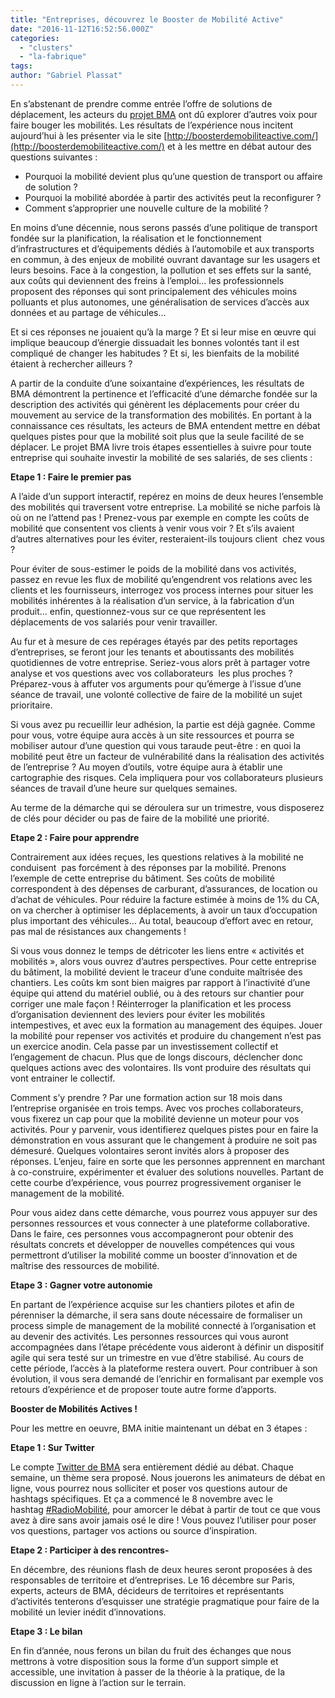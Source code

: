 ```yaml
---
title: "Entreprises, découvrez le Booster de Mobilité Active"
date: "2016-11-12T16:52:56.000Z"
categories: 
  - "clusters"
  - "la-fabrique"
tags: 
author: "Gabriel Plassat"
---
```


En s’abstenant de prendre comme entrée l’offre de solutions de déplacement, les acteurs du [projet BMA](http://www.themavision.fr/jcms/rw_315010/bma-accueil) ont dû explorer d’autres voix pour faire bouger les mobilités. Les résultats de l’expérience nous incitent aujourd’hui à les présenter via le site [http://boosterdemobiliteactive.com/](http://boosterdemobiliteactive.com/) et à les mettre en débat autour des questions suivantes :

- Pourquoi la mobilité devient plus qu’une question de transport ou affaire de solution ?
- Pourquoi la mobilité abordée à partir des activités peut la reconfigurer ?
- Comment s’approprier une nouvelle culture de la mobilité ?

En moins d’une décennie, nous serons passés d’une politique de transport fondée sur la planification, la réalisation et le fonctionnement d’infrastructures et d’équipements dédiés à l’automobile et aux transports en commun, à des enjeux de mobilité ouvrant davantage sur les usagers et leurs besoins. Face à la congestion, la pollution et ses effets sur la santé, aux coûts qui deviennent des freins à l’emploi… les professionnels proposent des réponses qui sont principalement des véhicules moins polluants et plus autonomes, une généralisation de services d’accès aux données et au partage de véhicules…

Et si ces réponses ne jouaient qu’à la marge ? Et si leur mise en œuvre qui implique beaucoup d’énergie dissuadait les bonnes volontés tant il est compliqué de changer les habitudes ? Et si, les bienfaits de la mobilité étaient à rechercher ailleurs ?

A partir de la conduite d’une soixantaine d’expériences, les résultats de BMA démontrent la pertinence et l’efficacité d’une démarche fondée sur la description des activités qui génèrent les déplacements pour créer du mouvement au service de la transformation des mobilités. En portant à la connaissance ces résultats, les acteurs de BMA entendent mettre en débat quelques pistes pour que la mobilité soit plus que la seule facilité de se déplacer. Le projet BMA livre trois étapes essentielles à suivre pour toute entreprise qui souhaite investir la mobilité de ses salariés, de ses clients :

**Etape 1 : Faire le premier pas**

A l’aide d’un support interactif, repérez en moins de deux heures l’ensemble des mobilités qui traversent votre entreprise. La mobilité se niche parfois là où on ne l’attend pas ! Prenez-vous par exemple en compte les coûts de mobilité que consentent vos clients à venir vous voir ? Et s’ils avaient d’autres alternatives pour les éviter, resteraient-ils toujours client  chez vous ?

Pour éviter de sous-estimer le poids de la mobilité dans vos activités, passez en revue les flux de mobilité qu’engendrent vos relations avec les clients et les fournisseurs, interrogez vos process internes pour situer les mobilités inhérentes à la réalisation d’un service, à la fabrication d’un produit… enfin, questionnez-vous sur ce que représentent les déplacements de vos salariés pour venir travailler.

Au fur et à mesure de ces repérages étayés par des petits reportages d’entreprises, se feront jour les tenants et aboutissants des mobilités quotidiennes de votre entreprise. Seriez-vous alors prêt à partager votre analyse et vos questions avec vos collaborateurs  les plus proches ? Préparez-vous à affuter vos arguments pour qu’émerge à l’issue d’une séance de travail, une volonté collective de faire de la mobilité un sujet prioritaire.

Si vous avez pu recueillir leur adhésion, la partie est déjà gagnée. Comme pour vous, votre équipe aura accès à un site ressources et pourra se mobiliser autour d’une question qui vous taraude peut-être : en quoi la mobilité peut être un facteur de vulnérabilité dans la réalisation des activités de l’entreprise ? Au moyen d’outils, votre équipe aura à établir une cartographie des risques. Cela impliquera pour vos collaborateurs plusieurs séances de travail d’une heure sur quelques semaines.

Au terme de la démarche qui se déroulera sur un trimestre, vous disposerez de clés pour décider ou pas de faire de la mobilité une priorité.

**Etape 2 : Faire pour apprendre**

Contrairement aux idées reçues, les questions relatives à la mobilité ne conduisent  pas forcément à des réponses par la mobilité. Prenons l’exemple de cette entreprise du bâtiment. Ses coûts de mobilité correspondent à des dépenses de carburant, d’assurances, de location ou d’achat de véhicules. Pour réduire la facture estimée à moins de 1% du CA, on va chercher à optimiser les déplacements, à avoir un taux d’occupation plus important des véhicules… Au total, beaucoup d’effort avec en retour, pas mal de résistances aux changements !

Si vous vous donnez le temps de détricoter les liens entre « activités et mobilités », alors vous ouvrez d’autres perspectives. Pour cette entreprise du bâtiment, la mobilité devient le traceur d’une conduite maîtrisée des chantiers. Les coûts km sont bien maigres par rapport à l’inactivité d’une équipe qui attend du matériel oublié, ou à des retours sur chantier pour corriger une male façon ! Réinterroger la planification et les process d’organisation deviennent des leviers pour éviter les mobilités intempestives, et avec eux la formation au management des équipes. Jouer la mobilité pour repenser vos activités et produire du changement n’est pas un exercice anodin. Cela passe par un investissement collectif et l’engagement de chacun. Plus que de longs discours, déclencher donc quelques actions avec des volontaires. Ils vont produire des résultats qui vont entrainer le collectif.

Comment s’y prendre ? Par une formation action sur 18 mois dans l’entreprise organisée en trois temps. Avec vos proches collaborateurs, vous fixerez un cap pour que la mobilité devienne un moteur pour vos activités. Pour y parvenir, vous identifierez quelques pistes pour en faire la démonstration en vous assurant que le changement à produire ne soit pas démesuré. Quelques volontaires seront invités alors à proposer des réponses. L’enjeu, faire en sorte que les personnes apprennent en marchant à co-construire, expérimenter et évaluer des solutions nouvelles. Partant de cette courbe d’expérience, vous pourrez progressivement organiser le management de la mobilité.

Pour vous aidez dans cette démarche, vous pourrez vous appuyer sur des personnes ressources et vous connecter à une plateforme collaborative. Dans le faire, ces personnes vous accompagneront pour obtenir des résultats concrets et développer de nouvelles compétences qui vous permettront d’utiliser la mobilité comme un booster d’innovation et de maîtrise des ressources de mobilité.

**Etape 3 : Gagner votre autonomie**

En partant de l’expérience acquise sur les chantiers pilotes et afin de pérenniser la démarche, il sera sans doute nécessaire de formaliser un process simple de management de la mobilité connecté à l’organisation et au devenir des activités. Les personnes ressources qui vous auront accompagnées dans l’étape précédente vous aideront à définir un dispositif agile qui sera testé sur un trimestre en vue d’être stabilisé. Au cours de cette période, l’accès à la plateforme restera ouvert. Pour contribuer à son évolution, il vous sera demandé de l’enrichir en formalisant par exemple vos retours d’expérience et de proposer toute autre forme d’apports.

**Booster de Mobilités Actives !**

Pour les mettre en oeuvre, BMA initie maintenant un débat en 3 étapes :

**Etape 1 : Sur Twitter**

Le compte [Twitter de BMA](https://twitter.com/bmamobilite) sera entièrement dédié au débat. Chaque semaine, un thème sera proposé. Nous jouerons les animateurs de débat en ligne, vous pourrez nous solliciter et poser vos questions autour de hashtags spécifiques. Et ça a commencé le 8 novembre avec le hashtag [#RadioMobilité](https://twitter.com/search?q=%23radiomobilit%C3%A9&src=typd), pour amorcer le débat à partir de tout ce que vous avez à dire sans avoir jamais osé le dire ! Vous pouvez l’utiliser pour poser vos questions, partager vos actions ou source d’inspiration.

**Etape 2 : Participer à des rencontres-**

En décembre, des réunions flash de deux heures seront proposées à des responsables de territoire et d’entreprises. Le 16 décembre sur Paris, experts, acteurs de BMA, décideurs de territoires et représentants d’activités tenterons d’esquisser une stratégie pragmatique pour faire de la mobilité un levier inédit d’innovations.

**Etape 3 : Le bilan**

En fin d’année, nous ferons un bilan du fruit des échanges que nous mettrons à votre disposition sous la forme d’un support simple et accessible, une invitation à passer de la théorie à la pratique, de la discussion en ligne à l’action sur le terrain.
